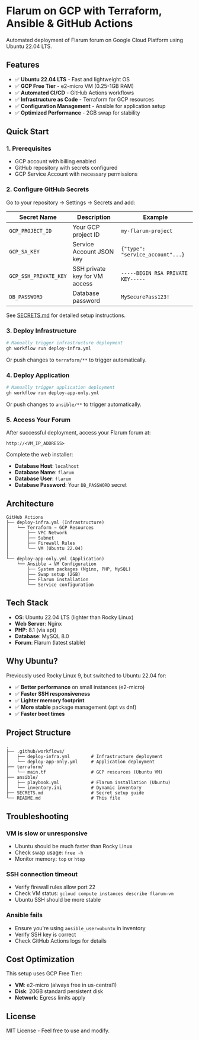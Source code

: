 # Flarum on GCP with Terraform, Ansible & GitHub Actions

Automated deployment of Flarum forum on Google Cloud Platform using Ubuntu 22.04 LTS.

## Features

- ✅ **Ubuntu 22.04 LTS** - Fast and lightweight OS
- ✅ **GCP Free Tier** - e2-micro VM (0.25-1GB RAM)
- ✅ **Automated CI/CD** - GitHub Actions workflows
- ✅ **Infrastructure as Code** - Terraform for GCP resources
- ✅ **Configuration Management** - Ansible for application setup
- ✅ **Optimized Performance** - 2GB swap for stability

## Quick Start

### 1. Prerequisites

- GCP account with billing enabled
- GitHub repository with secrets configured
- GCP Service Account with necessary permissions

### 2. Configure GitHub Secrets

Go to your repository → Settings → Secrets and add:

| Secret Name | Description | Example |
|-------------|-------------|---------|
| `GCP_PROJECT_ID` | Your GCP project ID | `my-flarum-project` |
| `GCP_SA_KEY` | Service Account JSON key | `{"type": "service_account"...}` |
| `GCP_SSH_PRIVATE_KEY` | SSH private key for VM access | `-----BEGIN RSA PRIVATE KEY-----` |
| `DB_PASSWORD` | Database password | `MySecurePass123!` |

See [SECRETS.md](SECRETS.md) for detailed setup instructions.

### 3. Deploy Infrastructure

```bash
# Manually trigger infrastructure deployment
gh workflow run deploy-infra.yml
```

Or push changes to `terraform/**` to trigger automatically.

### 4. Deploy Application

```bash
# Manually trigger application deployment
gh workflow run deploy-app-only.yml
```

Or push changes to `ansible/**` to trigger automatically.

### 5. Access Your Forum

After successful deployment, access your Flarum forum at:

```
http://<VM_IP_ADDRESS>
```

Complete the web installer:
- **Database Host**: `localhost`
- **Database Name**: `flarum`
- **Database User**: `flarum`
- **Database Password**: Your `DB_PASSWORD` secret

## Architecture

```
GitHub Actions
├── deploy-infra.yml (Infrastructure)
│   └── Terraform → GCP Resources
│       ├── VPC Network
│       ├── Subnet
│       ├── Firewall Rules
│       └── VM (Ubuntu 22.04)
│
└── deploy-app-only.yml (Application)
    └── Ansible → VM Configuration
        ├── System packages (Nginx, PHP, MySQL)
        ├── Swap setup (2GB)
        ├── Flarum installation
        └── Service configuration
```

## Tech Stack

- **OS**: Ubuntu 22.04 LTS (lighter than Rocky Linux)
- **Web Server**: Nginx
- **PHP**: 8.1 (via apt)
- **Database**: MySQL 8.0
- **Forum**: Flarum (latest stable)

## Why Ubuntu?

Previously used Rocky Linux 9, but switched to Ubuntu 22.04 for:
- ✅ **Better performance** on small instances (e2-micro)
- ✅ **Faster SSH responsiveness**
- ✅ **Lighter memory footprint**
- ✅ **More stable** package management (apt vs dnf)
- ✅ **Faster boot times**

## Project Structure

```
.
├── .github/workflows/
│   ├── deploy-infra.yml        # Infrastructure deployment
│   └── deploy-app-only.yml     # Application deployment
├── terraform/
│   └── main.tf                 # GCP resources (Ubuntu VM)
├── ansible/
│   ├── playbook.yml            # Flarum installation (Ubuntu)
│   └── inventory.ini           # Dynamic inventory
├── SECRETS.md                  # Secret setup guide
└── README.md                   # This file
```

## Troubleshooting

### VM is slow or unresponsive
- Ubuntu should be much faster than Rocky Linux
- Check swap usage: `free -h`
- Monitor memory: `top` or `htop`

### SSH connection timeout
- Verify firewall rules allow port 22
- Check VM status: `gcloud compute instances describe flarum-vm`
- Ubuntu SSH should be more stable

### Ansible fails
- Ensure you're using `ansible_user=ubuntu` in inventory
- Verify SSH key is correct
- Check GitHub Actions logs for details

## Cost Optimization

This setup uses GCP Free Tier:
- **VM**: e2-micro (always free in us-central1)
- **Disk**: 20GB standard persistent disk
- **Network**: Egress limits apply

## License

MIT License - Feel free to use and modify.
